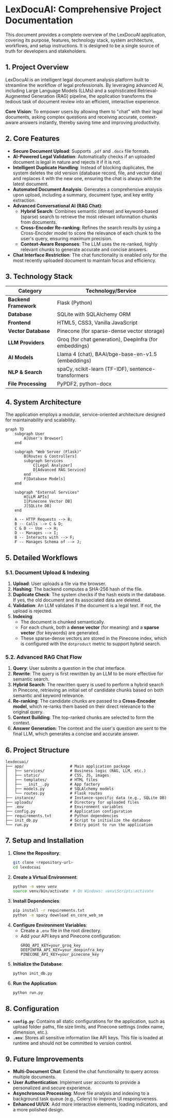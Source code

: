 # LexDocuAI: Comprehensive Project Documentation

This document provides a complete overview of the LexDocuAI application, covering its purpose, features, technology stack, system architecture, workflows, and setup instructions. It is designed to be a single source of truth for developers and stakeholders.

## 1. Project Overview

LexDocuAI is an intelligent legal document analysis platform built to streamline the workflow of legal professionals. By leveraging advanced AI, including Large Language Models (LLMs) and a sophisticated Retrieval-Augmented Generation (RAG) pipeline, the application transforms the tedious task of document review into an efficient, interactive experience.

**Core Vision**: To empower users by allowing them to "chat" with their legal documents, asking complex questions and receiving accurate, context-aware answers instantly, thereby saving time and improving productivity.

## 2. Core Features

- **Secure Document Upload**: Supports `.pdf` and `.docx` file formats.
- **AI-Powered Legal Validation**: Automatically checks if an uploaded document is legal in nature and rejects it if it is not.
- **Intelligent Duplicate Handling**: Instead of blocking duplicates, the system deletes the old version (database record, file, and vector data) and replaces it with the new one, ensuring the chat is always with the latest document.
- **Automated Document Analysis**: Generates a comprehensive analysis upon upload, including a summary, document type, and key entity extraction.
- **Advanced Conversational AI (RAG Chat)**:
  - **Hybrid Search**: Combines semantic (dense) and keyword-based (sparse) search to retrieve the most relevant information chunks from documents.
  - **Cross-Encoder Re-ranking**: Refines the search results by using a Cross-Encoder model to score the relevance of each chunk to the user's query, ensuring maximum precision.
  - **Context-Aware Responses**: The LLM uses the re-ranked, highly relevant chunks to generate accurate and concise answers.
- **Chat Interface Restriction**: The chat functionality is enabled only for the most recently uploaded document to maintain focus and efficiency.

## 3. Technology Stack

| Category                | Technology/Service                                       |
| ----------------------- | -------------------------------------------------------- |
| **Backend Framework**   | Flask (Python)                                           |
| **Database**            | SQLite with SQLAlchemy ORM                               |
| **Frontend**            | HTML5, CSS3, Vanilla JavaScript                          |
| **Vector Database**     | Pinecone (for sparse-dense vector storage)               |
| **LLM Providers**       | Groq (for chat generation), DeepInfra (for embeddings)   |
| **AI Models**           | Llama 4 (chat), BAAI/bge-base-en-v1.5 (embeddings)       |
| **NLP & Search**        | spaCy, scikit-learn (TF-IDF), sentence-transformers      |
| **File Processing**     | PyPDF2, python-docx                                      |

## 4. System Architecture

The application employs a modular, service-oriented architecture designed for maintainability and scalability.

```mermaid
graph TD
    subgraph User
        A[User's Browser]
    end

    subgraph "Web Server (Flask)"
        B[Routes & Controllers]
        subgraph Services
            C[Legal Analyzer]
            D[Advanced RAG Service]
        end
        F[Database Models]
    end

    subgraph "External Services"
        H[LLM APIs]
        I[Pinecone Vector DB]
        J[SQLite DB]
    end

    A -- HTTP Requests --> B;
    B -- Calls --> C & D;
    C & D -- Use --> H;
    D -- Manages --> I;
    B -- Interacts with --> F;
    F -- Manages Schema of --> J;
```

## 5. Detailed Workflows

### 5.1. Document Upload & Indexing

1.  **Upload**: User uploads a file via the browser.
2.  **Hashing**: The backend computes a SHA-256 hash of the file.
3.  **Duplicate Check**: The system checks if the hash exists in the database. If yes, the old document and its associated data are deleted.
4.  **Validation**: An LLM validates if the document is a legal text. If not, the upload is rejected.
5.  **Indexing**: 
    - The document is chunked semantically.
    - For each chunk, both a **dense vector** (for meaning) and a **sparse vector** (for keywords) are generated.
    - These sparse-dense vectors are stored in the Pinecone index, which is configured with the `dotproduct` metric to support hybrid search.

### 5.2. Advanced RAG Chat Flow

1.  **Query**: User submits a question in the chat interface.
2.  **Rewrite**: The query is first rewritten by an LLM to be more effective for semantic search.
3.  **Hybrid Search**: The rewritten query is used to perform a hybrid search in Pinecone, retrieving an initial set of candidate chunks based on both semantic and keyword relevance.
4.  **Re-ranking**: The candidate chunks are passed to a **Cross-Encoder model**, which re-ranks them based on their direct relevance to the original query.
5.  **Context Building**: The top-ranked chunks are selected to form the context.
6.  **Answer Generation**: The context and the user's question are sent to the final LLM, which generates a concise and accurate answer.

## 6. Project Structure

```
lexdocuai/
├── app/                    # Main application package
│   ├── services/           # Business logic (RAG, LLM, etc.)
│   ├── static/             # CSS, JS, images
│   ├── templates/          # HTML files
│   ├── __init__.py         # App factory
│   ├── models.py           # SQLAlchemy models
│   └── routes.py           # Flask routes
├── instance/               # Instance-specific data (e.g., SQLite DB)
├── uploads/                # Directory for uploaded files
├── .env                    # Environment variables
├── config.py               # Application configuration
├── requirements.txt        # Python dependencies
├── init_db.py              # Script to initialize the database
└── run.py                  # Entry point to run the application
```

## 7. Setup and Installation

1.  **Clone the Repository**:
    ```bash
    git clone <repository-url>
    cd lexdocuai
    ```
2.  **Create a Virtual Environment**:
    ```bash
    python -m venv venv
    source venv/bin/activate  # On Windows: venv\Scripts\activate
    ```
3.  **Install Dependencies**:
    ```bash
    pip install -r requirements.txt
    python -m spacy download en_core_web_sm
    ```
4.  **Configure Environment Variables**:
    - Create a `.env` file in the root directory.
    - Add your API keys and Pinecone configuration:
      ```env
      GROQ_API_KEY=your_groq_key
      DEEPINFRA_API_KEY=your_deepinfra_key
      PINECONE_API_KEY=your_pinecone_key
      ```
5.  **Initialize the Database**:
    ```bash
    python init_db.py
    ```
6.  **Run the Application**:
    ```bash
    python run.py
    ```

## 8. Configuration

- **`config.py`**: Contains all static configurations for the application, such as upload folder paths, file size limits, and Pinecone settings (index name, dimension, etc.).
- **`.env`**: Stores all sensitive information like API keys. This file is loaded at runtime and should not be committed to version control.

## 9. Future Improvements

- **Multi-Document Chat**: Extend the chat functionality to query across multiple documents.
- **User Authentication**: Implement user accounts to provide a personalized and secure experience.
- **Asynchronous Processing**: Move file analysis and indexing to a background task queue (e.g., Celery) to improve UI responsiveness.
- **Enhanced UI/UX**: Add more interactive elements, loading indicators, and a more polished design.
